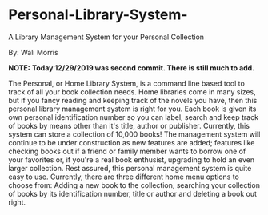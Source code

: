 # Personal-Library-System-
A Library Management System for your Personal Collection 

By: Wali Morris 

**NOTE:** **Today 12/29/2019 was second commit. There is still much to add.**

The Personal, or Home Library System, is a command line based tool to track of all your book 
collection needs. Home libraries come in many sizes, but if you fancy reading and keeping
track of the novels you have, then this personal library management system is right for you. 
Each book is given its own personal identification number so you can label, search and keep 
track of books by means other than it's title, author or publisher. Currently, this system 
can store a collection of 10,000 books! The management system will continue to be under 
construction as new features are added; features like checking books out if a friend or 
family member wants to borrow one of your favorites or, if you're a real book enthusist, 
upgrading to hold an even larger collection. Rest assured, this personal management system 
is quite easy to use. Currently, there are three different home menu options to choose from:
Adding a new book to the collection, searching your collection of books by its identification
number, title or author and deleting a book out right.





